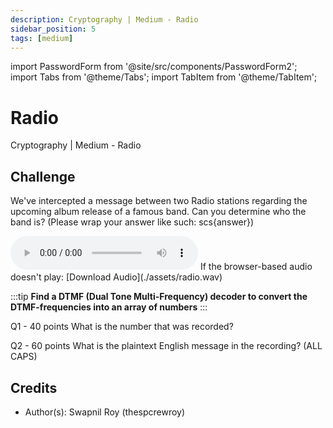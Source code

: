 ```yaml
---
description: Cryptography | Medium - Radio
sidebar_position: 5
tags: [medium]
---
```


import PasswordForm from '@site/src/components/PasswordForm2';
import Tabs from '@theme/Tabs';
import TabItem from '@theme/TabItem';

# Radio

Cryptography | Medium - Radio

## Challenge

We've intercepted a message between two Radio stations regarding the upcoming album release of a famous band. Can you determine who the band is? (Please wrap your answer like such: scs\{answer\})

<audio controls>
  <source src="/assets/ugahacks10/radio.wav" type="audio/wav"></source>
</audio>
If the browser-based audio doesn't play: [Download Audio](./assets/radio.wav)

:::tip
<b>Find a DTMF (Dual Tone Multi-Frequency) decoder to convert the DTMF-frequencies into an array of numbers</b>
:::

Q1 - 40 points
What is the number that was recorded?
<PasswordForm hash="66f6ed1f4c38e74715952d39683dcc10ce23f3f9615509b80a4802a56b7c5965ec199bd3fe96e934fa6f850089c787bd80a8868f9506db3a5f49e001c9c1e50f" algorithm="sha512" />

Q2 - 60 points
What is the plaintext English message in the recording? (ALL CAPS)
<PasswordForm hash="97003d49b60504aa593f6c6c4d843dc6a9ff47344a7ad5b2b9b729d43f72c08c07c34fa251ef9db1784e9e5032c4afa2b9ef4c8b54625a28c399f44390ca7e1d" algorithm="sha512" />

<!--
## Solution

<details>
    <summary>Solution Guide</summary>
    1. What is the number that was recorded?
       1. Go to [DTMF decoder tool](https://unframework.github.io/dtmf-detect/)
       2. Enter in the audio file
       3. <b>scs\{27333\}</b>
    2. <b>scs\{XWPS\}</b>
       1. Go to T9 (Text Message Cipher) in [dcode.xyz](https://www.dcode.fr/t9-cipher)
       2. Choose the answer that correlates fits best
       3. <b>scs\{CREED\}</b>
</details>
-->

## Credits

- Author(s): Swapnil Roy (thespcrewroy)
